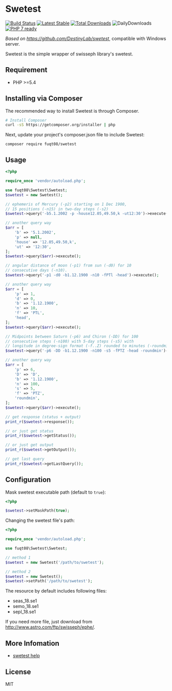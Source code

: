 # Swetest

[![Build Status](https://travis-ci.org/fuqt08/swetest.svg?branch=master)](https://travis-ci.org/fuqt08/swetest)
[![Latest Stable](https://poser.pugx.org/fuqt08/swetest/version)](https://packagist.org/packages/fuqt08/swetest)
[![Total Downloads](https://poser.pugx.org/fuqt08/swetest/downloads.png)](https://packagist.org/packages/fuqt08/swetest)
![DailyDownloads](https://img.shields.io/packagist/dd/fuqt08/swetest.svg)
[![PHP 7 ready](http://php7ready.timesplinter.ch/fuqt08/swetest/badge.svg)](https://travis-ci.org/fuqt08/swetest)


*Based on https://github.com/DestinyLab/swetest*, compatible with Windows server.

Swetest is the simple wrapper of swisseph library's swetest.

## Requirement

 - PHP >=5.4

## Installing via Composer

The recommended way to install Swetest is through Composer.

```bash
# Install Composer
curl -sS https://getcomposer.org/installer | php
```

Next, update your project's composer.json file to include Swetest:

```
composer require fuqt08/swetest
```

## Usage

```php
<?php

require_once 'vendor/autoload.php';

use fuqt08\Swetest\Swetest;
$swetest = new Swetest();

// ephemeris of Mercury (-p2) starting on 1 Dec 1900,
// 15 positions (-n15) in two-day steps (-s2)
$swetest->query('-b5.1.2002 -p -house12.05,49.50,k -ut12:30')->execute();

// another query way
$arr = [
    'b' => '5.1.2002',
    'p' => null,
    'house' => '12.05,49.50,k',
    'ut' => '12:30',
];
$swetest->query($arr)->execute();

// angular distance of moon (-p1) from sun (-d0) for 10
// consecutive days (-n10).
$swetest->query('-p1 -d0 -b1.12.1900 -n10 -fPTl -head')->execute();

// another query way
$arr = [
    'p' => 1,
    'd' => 0,
    'b' => '1.12.1900',
    'n' => 10,
    'f' => 'PTL',
    'head',
];
$swetest->query($arr)->execute();

// Midpoints between Saturn (-p6) and Chiron (-DD) for 100
// consecutive steps (-n100) with 5-day steps (-s5) with
// longitude in degree-sign format (-f..Z) rounded to minutes (-roundmin)
$swetest->query('-p6 -DD -b1.12.1900 -n100 -s5 -fPTZ -head -roundmin')->execute();

// another query way
$arr = [
    'p' => 6,
    'D' => 'D',
    'b' => '1.12.1900',
    'n' => 100,
    's' => 5,
    'f' => 'PTZ',
    'roundmin',
];
$swetest->query($arr)->execute();

// get response (status + output)
print_r($swetest->response());

// or just get status
print_r($swetest->getStatus());

// or just get output
print_r($swetest->getOutput());

// get last query
print_r($swetest->getLastQuery());
```

## Configuration

Mask swetest executable path (default to `true`):

```php
<?php

$swetest->setMaskPath(true);
```

Changing the swetest file's path:

```php
<?php

require_once 'vendor/autoload.php';

use fuqt08\Swetest\Swetest;

// method 1
$swetest = new Swetest('/path/to/swetest');

// method 2
$swetest = new Swetest();
$swetest->setPath('/path/to/swetest');
```

The resource by default includes following files:
 - seas_18.se1
 - semo_18.se1
 - sepl_18.se1

If you need more file, just download from <http://www.astro.com/ftp/swisseph/ephe/>.

## More Infomation

 - [swetest help](http://www.astro.com/cgi/swetest.cgi?arg=-h&p=0)

## License

MIT